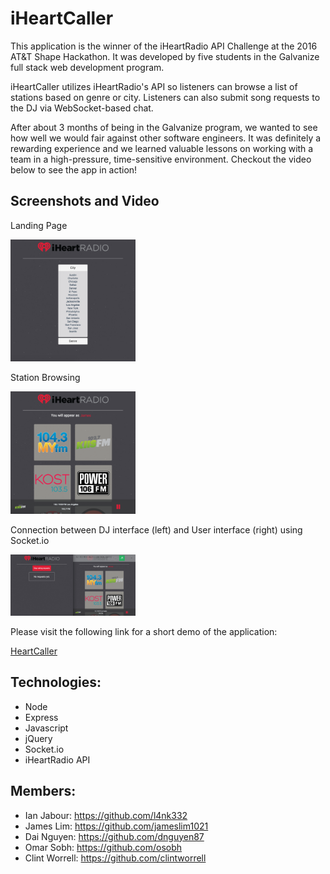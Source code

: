 # iHeartCaller

This application is the winner of the iHeartRadio API Challenge at the 2016 AT&T Shape Hackathon. It was developed by five students in the Galvanize full stack web development program.

iHeartCaller utilizes iHeartRadio's API so listeners can browse a list of stations based on genre or city. Listeners can also submit song requests to the DJ via WebSocket-based chat.

After about 3 months of being in the Galvanize program, we wanted to see how well we would fair against other software engineers. It was definitely a rewarding experience and we learned valuable lessons on working with a team in a high-pressure, time-sensitive environment. Checkout the video below to see the app in action!

## Screenshots and Video
Landing Page

<img src="/public/assets/images/ss1.png" alt="Drawing" style="width: 200px;"/>

Station Browsing

<img src="/public/assets/images/ss2.png" alt="Drawing" style="width: 200px;"/>

Connection between DJ interface (left) and User interface (right) using Socket.io

<img src="/public/assets/images/ss3.png" alt="Drawing" style="width: 200px;"/>

Please visit the following link for a short demo of the application:

[HeartCaller](https://vimeo.com/174959538)
## Technologies:

* Node
* Express
* Javascript
* jQuery
* Socket.io
* iHeartRadio API

## Members:
* Ian Jabour: https://github.com/l4nk332
* James Lim: https://github.com/jameslim1021
* Dai Nguyen: https://github.com/dnguyen87
* Omar Sobh: https://github.com/osobh
* Clint Worrell: https://github.com/clintworrell
